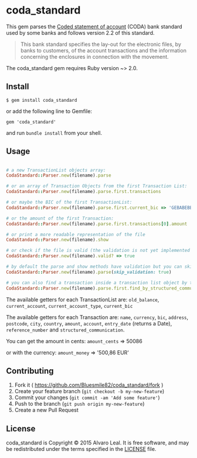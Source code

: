# coda_standard

This gem parses the [Coded statement of account](https://www.febelfin.be/sites/default/files/files/Standard-CODA-22-EN.pdf) (CODA) bank standard used by some  banks and follows version 2.2 of this standard.

> This bank standard specifies the lay-out for the electronic files, by banks to customers, of the account transactions and the information concerning the enclosures in connection with the movement.

The coda_standard gem requires Ruby version ~> 2.0.

## Install

    $ gem install coda_standard

or add the following line to Gemfile:

```
gem 'coda_standard'
```

and run `bundle install` from your shell.

## Usage

```ruby

# a new TransactionList objects array:
CodaStandard::Parser.new(filename).parse

# or an array of Transaction Objects from the first Transaction List:
CodaStandard::Parser.new(filename).parse.first.transactions

# or maybe the BIC of the first TransactionList:
CodaStandard::Parser.new(filename).parse.first.current_bic => 'GEBABEBB'

# or the amount of the first Transaction:
CodaStandard::Parser.new(filename).parse.first.transactions[0].amount

# or print a more readable representation of the file
CodaStandard::Parser.new(filename).show

# or check if the file is valid (the validation is not yet implemented for every field)
CodaStandard::Parser.new(filename).valid? => true

# by default the parse and show methods have validation but you can skip it if you dare
CodaStandard::Parser.new(filename).parse(skip_validation: true)

# you can also find a transaction inside a transaction list object by the structured communication number
CodaStandard::Parser.new(filename).parse.first.find_by_structured_communication('100000001234')
```
The available getters for each TransactionList are: `old_balance`, `current_account`, `current_account_type`, `current_bic`

The available getters for each Transaction are: `name`, `currency`, `bic`, `address`, `postcode`, `city`, `country`, `amount`, `account`, `entry_date` (returns a Date), `reference_number` and `structured_communication`.

You can get the amount in cents: `amount_cents` => 50086

or with the currency: `amount_money` => '500,86 EUR'

## Contributing

1. Fork it ( https://github.com/Bluesmile82/coda_standard/fork )
2. Create your feature branch (`git checkout -b my-new-feature`)
3. Commit your changes (`git commit -am 'Add some feature'`)
4. Push to the branch (`git push origin my-new-feature`)
5. Create a new Pull Request

## License

coda_standard is Copyright © 2015 Alvaro Leal. It is free software, and may be redistributed under the terms specified in the [LICENSE](LICENSE) file.
